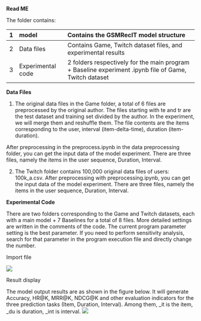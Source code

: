 **Read ME**

The folder contains:

|1|model|Contains the GSMRecIT model structure|
| :- | :- | :- |
|2|Data files|Contains Game, Twitch dataset files, and experimental results|
|3|Experimental code|2 folders respectively for the main program + Baseline experiment .ipynb file of Game, Twitch dataset|


**Data Files**

1. The original data files in the Game folder, a total of 6 files are preprocessed by the original author. The files starting with te and tr are the test dataset and training set divided by the author. In the experiment, we will merge them and reshuffle them. The file contents are the items corresponding to the user, interval (item-delta-time), duration (item-duration).



After preprocessing in the preprocess.ipynb in the data preprocessing folder, you can get the input data of the model experiment. There are three files, namely the items in the user sequence, Duration, Interval.



2. The Twitch folder contains 100,000 original data files of users: 100k_a.csv. After preprocessing with preprocessing.ipynb, you can get the input data of the model experiment. There are three files, namely the items in the user sequence, Duration, Interval.

**Experimental Code**

There are two folders corresponding to the Game and Twitch datasets, each with a main model + 7 Baselines for a total of 8 files. More detailed settings are written in the comments of the code. The current program parameter setting is the best parameter. If you need to perform sensitivity analysis, search for that parameter in the program execution file and directly change the number.

Import file

![](Aspose.Words.3cf5bdcf-dc8c-4701-81f6-2681ed0bf7fa.004.png)

Result display

The model output results are as shown in the figure below. It will generate Accuracy, HR@K, MRR@K, NDCG@K and other evaluation indicators for the three prediction tasks (Item, Duration, Interval). Among them, _it is the item, _du is duration, _int is interval.
![](Aspose.Words.3cf5bdcf-dc8c-4701-81f6-2681ed0bf7fa.005.png)

